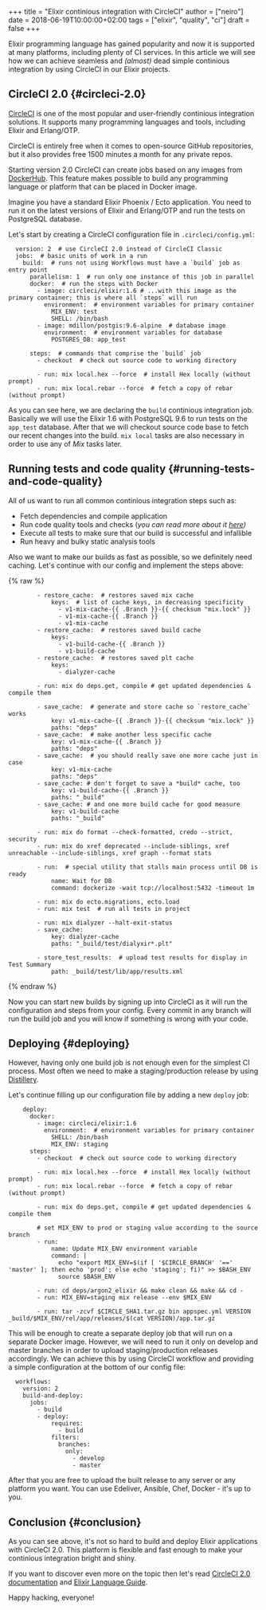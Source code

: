 +++
title = "Elixir continious integration with CircleCI"
author = ["neiro"]
date = 2018-06-19T10:00:00+02:00
tags = ["elixir", "quality", "ci"]
draft = false
+++

Elixir programming language has gained popularity and now it is
supported at many platforms, including plenty of CI services. In this
article we will see how we can achieve seamless and _(almost)_ dead
simple continious integration by using CircleCI in our Elixir projects.


## CircleCI 2.0 {#circleci-2.0}

[CircleCI](https://circleci.com) is one of the most popular and
user-friendly continious integration solutions. It supports many
programming languages and tools, including Elixir and Erlang/OTP.

CircleCI is entirely free when it comes to open-source GitHub
repositories, but it also provides free 1500 minutes a month for any
private repos.

Starting version 2.0 CircleCI can create jobs based on any images from
[DockerHub](https://hub.docker.com/). This feature makes possible to
build any programming language or platform that can be placed in Docker
image.

Imagine you have a standard Elixir Phoenix / Ecto application. You need
to run it on the latest versions of Elixir and Erlang/OTP and run the
tests on PostgreSQL database.

Let's start by creating a CircleCI configuration file in
`.circleci/config.yml`:

```text
  version: 2  # use CircleCI 2.0 instead of CircleCI Classic
  jobs:  # basic units of work in a run
    build:  # runs not using Workflows must have a `build` job as entry point
      parallelism: 1  # run only one instance of this job in parallel
      docker:  # run the steps with Docker
        - image: circleci/elixir:1.6 # ...with this image as the primary container; this is where all `steps` will run
          environment:  # environment variables for primary container
            MIX_ENV: test
            SHELL: /bin/bash
        - image: mdillon/postgis:9.6-alpine  # database image
          environment:  # environment variables for database
            POSTGRES_DB: app_test

      steps:  # commands that comprise the `build` job
        - checkout  # check out source code to working directory

        - run: mix local.hex --force  # install Hex locally (without prompt)
        - run: mix local.rebar --force  # fetch a copy of rebar (without prompt)
```

As you can see here, we are declaring the `build` continious integration
job. Basically we will use the Elixir 1.6 with PostgreSQL 9.6 to run
tests on the `app_test` database. After that we will checkout source
code base to fetch our recent changes into the build. `mix local` tasks
are also necessary in order to use any of _Mix_ tasks later.


## Running tests and code quality {#running-tests-and-code-quality}

All of us want to run all common continious integration steps such as:

-   Fetch dependencies and compile application
-   Run code quality tools and checks (_you can read more about it
    [here](https://neiro.io/2018/04/28/elixir-code-quality-tools-and-checks.html))_
-   Execute all tests to make sure that our build is successful and
    infallible
-   Run heavy and bulky static analysis tools

Also we want to make our builds as fast as possible, so we definitely
need caching. Let's continue with our config and implement the steps
above:

{% raw %}

```text
        - restore_cache:  # restores saved mix cache
            keys:  # list of cache keys, in decreasing specificity
              - v1-mix-cache-{{ .Branch }}-{{ checksum "mix.lock" }}
              - v1-mix-cache-{{ .Branch }}
              - v1-mix-cache
        - restore_cache:  # restores saved build cache
            keys:
              - v1-build-cache-{{ .Branch }}
              - v1-build-cache
        - restore_cache:  # restores saved plt cache
            keys:
              - dialyzer-cache

        - run: mix do deps.get, compile # get updated dependencies & compile them

        - save_cache:  # generate and store cache so `restore_cache` works
            key: v1-mix-cache-{{ .Branch }}-{{ checksum "mix.lock" }}
            paths: "deps"
        - save_cache:  # make another less specific cache
            key: v1-mix-cache-{{ .Branch }}
            paths: "deps"
        - save_cache:  # you should really save one more cache just in case
            key: v1-mix-cache
            paths: "deps"
        - save_cache: # don't forget to save a *build* cache, too
            key: v1-build-cache-{{ .Branch }}
            paths: "_build"
        - save_cache: # and one more build cache for good measure
            key: v1-build-cache
            paths: "_build"

        - run: mix do format --check-formatted, credo --strict, security
        - run: mix do xref deprecated --include-siblings, xref unreachable --include-siblings, xref graph --format stats

        - run:  # special utility that stalls main process until DB is ready
            name: Wait for DB
            command: dockerize -wait tcp://localhost:5432 -timeout 1m

        - run: mix do ecto.migrations, ecto.load
        - run: mix test  # run all tests in project

        - run: mix dialyzer --halt-exit-status
        - save_cache:
            key: dialyzer-cache
            paths: "_build/test/dialyxir*.plt"

        - store_test_results:  # upload test results for display in Test Summary
            path: _build/test/lib/app/results.xml
```

{% endraw %}

Now you can start new builds by signing up into CircleCI as it will run
the configuration and steps from your config. Every commit in any branch
will run the build job and you will know if something is wrong with your
code.


## Deploying {#deploying}

However, having only one build job is not enough even for the simplest
CI process. Most often we need to make a staging/production release by
using [Distillery](https://github.com/bitwalker/distillery).

Let's continue filling up our configuration file by adding a new
`deploy` job:

```text
    deploy:
      docker:
        - image: circleci/elixir:1.6
          environment:  # environment variables for primary container
            SHELL: /bin/bash
            MIX_ENV: staging
      steps:
        - checkout  # check out source code to working directory

        - run: mix local.hex --force  # install Hex locally (without prompt)
        - run: mix local.rebar --force  # fetch a copy of rebar (without prompt)

        - run: mix do deps.get, compile # get updated dependencies & compile them

        # set MIX_ENV to prod or staging value according to the source branch
        - run:
            name: Update MIX_ENV environment variable
            command: |
              echo "export MIX_ENV=$(if [ '$CIRCLE_BRANCH' '==' 'master' ]; then echo 'prod'; else echo 'staging'; fi)" >> $BASH_ENV
              source $BASH_ENV

        - run: cd deps/argon2_elixir && make clean && make && cd -
        - run: MIX_ENV=staging mix release --env $MIX_ENV

        - run: tar -zcvf $CIRCLE_SHA1.tar.gz bin appspec.yml VERSION _build/$MIX_ENV/rel/app/releases/$(cat VERSION)/app.tar.gz
```

This will be enough to create a separate deploy job that will run on a
separate Docker image. However, we will need to run it only on develop
and master branches in order to upload staging/production releases
accordingly. We can achieve this by using CircleCI workflow and
providing a simple configuration at the bottom of our config file:

```text
  workflows:
    version: 2
    build-and-deploy:
      jobs:
        - build
        - deploy:
            requires:
              - build
            filters:
              branches:
                only:
                  - develop
                  - master
```

After that you are free to upload the built release to any server or any
platform you want. You can use Edeliver, Ansible, Chef, Docker - it's up
to you.


## Conclusion {#conclusion}

As you can see above, it's not so hard to build and deploy Elixir
applications with CircleCI 2.0. This platform is flexible and fast
enough to make your continious integration bright and shiny.

If you want to discover even more on the topic then let's read
[CircleCI 2.0 documentation](https://circleci.com/docs/2.0/) and
[Elixir Language
Guide](https://circleci.com/docs/2.0/language-elixir/).

Happy hacking, everyone!

